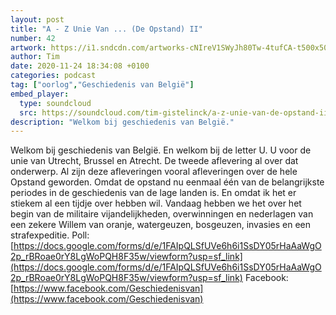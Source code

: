 ```yaml
---
layout: post
title: "A - Z Unie Van ... (De Opstand) II"
number: 42
artwork: https://i1.sndcdn.com/artworks-cNIreV1SWyJh80Tw-4tufCA-t500x500.jpg
author: Tim
date: 2020-11-24 18:34:08 +0100
categories: podcast
tag: ["oorlog","Geschiedenis van België"]
embed_player:
  type: soundcloud
  src: https://soundcloud.com/tim-gistelinck/a-z-unie-van-de-opstand-ii
description: "Welkom bij geschiedenis van België."
---
```

Welkom bij geschiedenis van België. En welkom bij de letter U. U voor de unie van Utrecht, Brussel en Atrecht. De tweede aflevering al over dat onderwerp. Al zijn deze afleveringen vooral afleveringen over de hele Opstand geworden. Omdat de opstand nu eenmaal één van de belangrijkste periodes in de geschiedenis van de lage landen is. En omdat ik het er stiekem al een tijdje over hebben wil. Vandaag hebben we het over het begin van de militaire vijandelijkheden, overwinningen en nederlagen van een zekere Willem van oranje, watergeuzen, bosgeuzen, invasies en een strafexpeditie.
Poll: [https://docs.google.com/forms/d/e/1FAIpQLSfUVe6h6i1SsDY05rHaAaWgO2p_rBRoae0rY8LgWoPQH8F35w/viewform?usp=sf_link](https://docs.google.com/forms/d/e/1FAIpQLSfUVe6h6i1SsDY05rHaAaWgO2p_rBRoae0rY8LgWoPQH8F35w/viewform?usp=sf_link)
Facebook: [https://www.facebook.com/Geschiedenisvan](https://www.facebook.com/Geschiedenisvan)